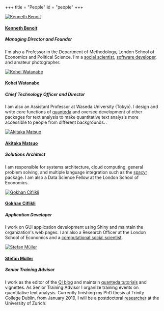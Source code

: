 +++
title = "People"
id = "people"
+++

<div class="container">
      <div class="row">
      <div class="span4">
          <div class="well">
          <div class="min-height">
          <a href="mailto:kbenoit@quanteda.org">
            <div class="centered e_bounce">
              <img class="img-circle" src="/img/ken-benoit.png" alt="Kenneth Benoit">
              <h4><strong>Kenneth Benoit</strong></h4></a>
              <h5><i>Managing Director</i> and <i>Founder</i></h4>
              <p>
                I'm also a Professor in the Department of Methodology, London School of Economics and Political Science.  I'm a <a href="https://kenbenoit.net">social scientist</a>, <a href="https://github.com/kbenoit">software developer</a>, and amateur photographer.
              </p>
            </div>
          </div>
        </div>
      </div>  
          <div class="span4">
          <div class="well">
          <div class="min-height">
          <a href="mailto:koheiw@quanteda.org">
            <div class="centered e_bounce">
              <img class="img-circle" src="/img/kohei-watanabe.jpg" alt="Kohei Watanabe">
              <h4><strong>Kohei Watanabe</strong></h4></a>
              <h5><i>Chief Technology Officer</i> and <i>Director</i></h4>
              <p>
                I am also an Assistant Professor at Waseda University (Tokyo). I design and write core functions of <a href="https://spacyr.quanteda.io">quanteda</a> and oversee development of other packages for text analysis to make quantitative text analysis more accessible to people from different backgrounds. .
              </p>
            </div>
          </div>
        </div>
      </div>   
        <div class="span4">
          <div class="well">
          <div class="min-height">
          <a href="mailto:amatsuo@quanteda.org">
            <div class="centered e_bounce">
              <img class="img-circle" src="/img/akitaka-matsuo.png" alt="Akitaka Matsuo">
              <h4><strong>Akitaka Matsuo</strong></h4></a>
              <h5><i>Solutions Architect</i></h4>
              <p>
                I am responsible for systems architecture, cloud computing, general problem solving, and multiple language integration such as the <a href="https://spacyr.quanteda.io">spacyr</a> package. I am also a Data Science Fellow at the London School of Economics.
              </p>
            </div>
          </div>
        </div>
      </div>   
    </div>
        <div class="row">
        <div class="span4">
          <div class="well">
          <div class="min-height">
          <a href="mailto:gokhan@quanteda.org">
            <div class="centered e_bounce">
              <img class="img-circle" src="/img/ciflikli.png" alt="Gokhan Ciflikli">
              <h4><strong>Gokhan Ciflikli</strong></h4></a>
              <h5><i>Application Developer</i></h4>
              <p>
                I work on GUI application development using Shiny and maintain the organization's web pages. I am also a Research Officer at the London School of Economics and a <a href="https://gokhan.io">computational social scientist</a>.
              </p>
            </div>
          </div>
        </div>
      </div>   
      <div class="span4">
          <div class="well">
          <div class="min-height">
          <a href="mailto:smueller@quanteda.org">
            <div class="centered e_bounce">
              <img class="img-circle" src="/img/stefan-mueller.jpg" alt="Stefan Müller">
              <h4><strong>Stefan Müller</strong></h4></a>
              <h5><i>Senior Training Advisor</i></h4>
              <p>
                I work as the editor of the <a href="https://blog.quanteda.org">QI blog</a> and maintain <a href="https://tutorial.quanteda.io">quanteda tutorials</a> and vignettes. As Senior Training Advisor I organize training events on quantitative text analysis. Currently finishing my PhD thesis at Trinity College Dublin, from January 2019, I will be a postdoctoral <a href="https://muellerstefan.net">researcher</a> at the University of Zurich.
              </p>
            </div>
          </div>
        </div>
      </div>
    </div>   

